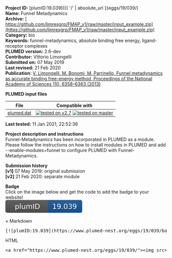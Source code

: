 **Project ID:** [plumID:19.039]({{ '/' | absolute_url }}eggs/19/039/)  
**Name:**  Funnel Metadynamics  
**Archive:** [ https://github.com/limresgrp/FMAP_v1/raw/master/input_example.zip](https://github.com/limresgrp/FMAP_v1/raw/master/input_example.zip)  
**Category:**  bio  
**Keywords:**  funnel-metadynamics, absolute binding free energy, ligand-receptor complexes  
**PLUMED version:**  2.6-dev  
**Contributor:**  Vittorio Limongelli  
**Submitted on:** 07 May 2019  
**Last revised:** 21 Feb 2020  
**Publication:** [V. Limongelli, M. Bonomi, M. Parrinello, Funnel metadynamics as accurate binding free-energy method, Proceedings of the National Academy of Sciences 110, 6358–6363 (2013)](http://dx.doi.org/10.1073/pnas.1303186110)  
  
**PLUMED input files**  
  
| File     | Compatible with |  
|:--------:|:--------:|  
| [plumed.dat](./data/plumed.dat.md) |  [![tested on v2.7](https://img.shields.io/badge/v2.7-passing-green.svg)](data/plumed.dat.plumed.stderr) [![tested on master](https://img.shields.io/badge/master-passing-green.svg)](data/plumed.dat.plumed_master.stderr) |  
  
**Last tested:**  11 Jan 2021, 22:52:36
  
**Project description and instructions**  
Funnel-Metadynamics has been incorporated in PLUMED as a module. Please follow the instructions on how to install modules in PLUMED and add --enable-modules=funnel to configure PLUMED with Funnel-Metadynamics.

  
**Submission history**  
**[v1]** 07 May 2019: original submission  
**[v2]** 21 Feb 2020: separate module  
  
**Badge**  
Click on the image below and get the code to add the badge to your website!  
<img src="./badge.svg" alt="plumeDnest:19.039" id="myBtn" class="badge">
<div id="myModal" class="modal">
  <div class="modal-content">
    <span class="close">&times;</span>
    Markdown<pre>[![plumID:19.039](https://www.plumed-nest.org/eggs/19/039/badge.svg)](https://www.plumed-nest.org/eggs/19/039/)</pre>
    HTML<pre>&lt;a href="https://www.plumed-nest.org/eggs/19/039/"&gt;&lt;img src="https://www.plumed-nest.org/eggs/19/039/badge.svg" alt="plumID:19.039"&gt;&lt;/a&gt;</pre>
  </div>
</div>
